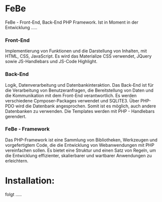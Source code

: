# FeBe
FeBe - Front-End, Back-End PHP Framework.
Ist in Moment in der Entwicklung .....

### Front-End
Implementierung von Funktionen und die Darstellung von Inhalten, mit HTML, CSS, JavaScript. Es wird das Materialize CSS verwendet, JQuery sowie JS-Handlebars und JS-Code Highlight.

### Back-End
Logik, Datenverarbeitung und Datenbankinteraktion. Das Back-End ist für die Verarbeitung von Benutzeranfragen, die Bereitstellung von Daten und die Kommunikation mit dem Front-End verantwortlich. Es werden verschiedene Cpmposer-Packages verwendet und SQLITE3. 
Über PHP-PDO wird die Datenbank angesprochen. Somit ist es möglich, auch andere Datenbanken zu verwenden. Die Templates werden mit PHP - Handlebars gerendert.

### FeBe - Framework
Das PHP-Framework ist eine Sammlung von Bibliotheken, Werkzeugen und vorgefertigtem Code, die die Entwicklung von Webanwendungen mit PHP vereinfachen sollen. Es bietet eine Struktur und einen Satz von Regeln, um die Entwicklung effizienter, skalierbarer und wartbarer Anwendungen zu erleichtern. 

# Installation:
folgt .....